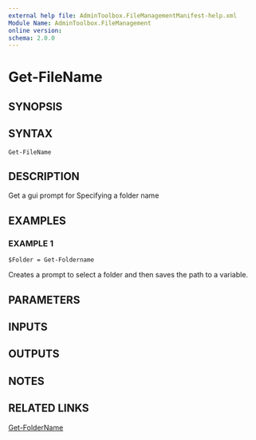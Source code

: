 ```yaml
---
external help file: AdminToolbox.FileManagementManifest-help.xml
Module Name: AdminToolbox.FileManagement
online version:
schema: 2.0.0
---
```


# Get-FileName

## SYNOPSIS

## SYNTAX

```
Get-FileName
```

## DESCRIPTION
Get a gui prompt for Specifying a folder name

## EXAMPLES

### EXAMPLE 1
```
$Folder = Get-Foldername
```

Creates a prompt to select a folder and then saves the path to a variable.

## PARAMETERS

## INPUTS

## OUTPUTS

## NOTES

## RELATED LINKS

[Get-FolderName]()

